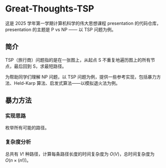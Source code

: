# Great-Thoughts-TSP

这是 2025 学年第一学期计算机科学的伟大思想课程 presentation 的代码仓库，presentation 的主题是 P vs NP —— 以 TSP 问题为例。

## 简介

TSP（旅行商）问题指的是在一张图上，从起点 S 不重复地遍历图上的所有节点，最后回到 S，求最短路径。

为帮助同学们理解 NP 问题，以 TSP 问题为例，提供一些参考实现，包括暴力方法、Held-Karp 算法、启发式算法——以模拟退火法为例。

## 暴力方法

### 实现思路

枚举所有可能的路径。

### 复杂度分析

总共有 $V!$ 种路径，计算每条路径长度的时间复杂度为 $O(V)$，总时间复杂度为 $O(n \times (n!))$。